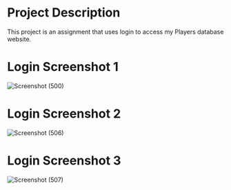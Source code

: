 
# Project Description
This project is an assignment that uses login to access my Players database website.

# Login Screenshot 1
![Screenshot (500)](https://user-images.githubusercontent.com/85362067/127933049-8887f1f0-affb-4286-ac62-42e88829ca03.png)

# Login Screenshot 2
![Screenshot (506)](https://user-images.githubusercontent.com/85362067/127933056-261e8493-8909-43d7-ab7a-0223d15caa83.png)

# Login Screenshot 3
![Screenshot (507)](https://user-images.githubusercontent.com/85362067/127933290-240b4bcc-4190-4145-a786-9f20d1138e7d.png)







